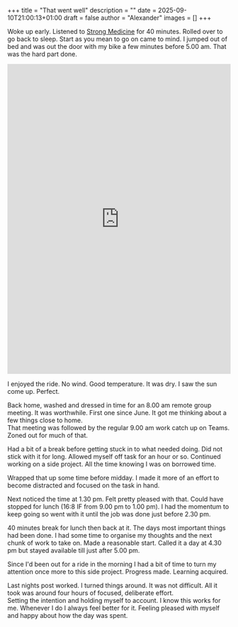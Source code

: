 +++
title = "That went well"
description = ""
date = 2025-09-10T21:00:13+01:00
draft = false
author = "Alexander"
images = []
+++

Woke up early. Listened to [Strong Medicine](https://www.iawaketechnologies.com/strong-medicine) for 40 minutes. Rolled over to go back to sleep. Start as you mean to go on came to mind. I jumped out of bed and was out the door with my bike a few minutes before 5.00 am.  That was the hard part done. 

<iframe src="https://ridewithgps.com/embeds?type=trip&id=330396227&title=Strong%20Medicine&metricUnits=true&sampleGraph=true&distanceMarkers=true" style="width: 1px; min-width: 100%; height: 700px; border: none;" scrolling="no"></iframe>

I enjoyed the ride. No wind. Good temperature. It was dry. I saw the sun come up. Perfect.

Back home, washed and dressed in time for an 8.00 am remote group meeting. It was worthwhile. First one since June. It got me thinking about a few things close to home.\
That meeting was followed by the regular 9.00 am work catch up on Teams. Zoned out for much of that. 

Had a bit of a break before getting stuck in to what needed doing. Did not stick with it for long. Allowed myself off task for an hour or so. Continued working on a side project. All the time knowing I was on borrowed time. 

Wrapped that up some time before midday. I made it more of an effort to become distracted and focused on the task in hand. 

Next noticed the time at 1.30 pm. Felt pretty pleased with that. Could have stopped for lunch (16:8 IF from 9.00 pm to 1.00 pm). I had the momentum to keep going so went with it until the job was done just before 2.30 pm. 

40 minutes break for lunch then back at it. The days most important things had been done. I had some time to organise my thoughts and the next chunk of work to take on. Made a reasonable start. Called it a day at 4.30 pm but stayed available till just after 5.00 pm. 

Since I'd been out for a ride in the morning I had a bit of time to turn my attention once more to this side project. Progress made. Learning acquired. 

Last nights post worked. I turned things around. It was not difficult. All it took was around four hours of focused, deliberate effort.\
Setting the intention and holding myself to account. I know this works for me. Whenever I do I always feel better for it. Feeling pleased with myself and happy about how the day was spent. 
